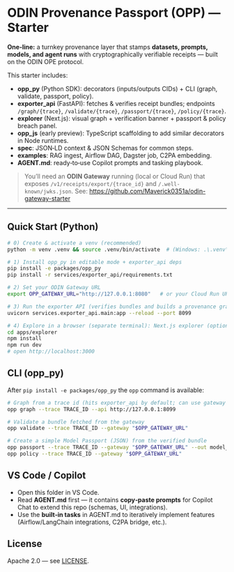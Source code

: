# ODIN Provenance Passport (OPP) — Starter

**One‑line:** a turnkey provenance layer that stamps **datasets, prompts, models, and agent runs** with cryptographically verifiable receipts — built on the ODIN OPE protocol.

This starter includes:
- **opp_py** (Python SDK): decorators (inputs/outputs CIDs) + CLI (graph, validate, passport, policy).
- **exporter_api** (FastAPI): fetches & verifies receipt bundles; endpoints `/graph/{trace}`, `/validate/{trace}`, `/passport/{trace}`, `/policy/{trace}`.
- **explorer** (Next.js): visual graph + verification banner + passport & policy breach panel.
- **opp_js** (early preview): TypeScript scaffolding to add similar decorators in Node runtimes.
- **spec**: JSON‑LD context & JSON Schemas for common steps.
- **examples**: RAG ingest, Airflow DAG, Dagster job, C2PA embedding.
- **AGENT.md**: ready‑to‑use Copilot prompts and tasking playbook.

> You’ll need an **ODIN Gateway** running (local or Cloud Run) that exposes `/v1/receipts/export/{trace_id}` and `/.well-known/jwks.json`.
> See: https://github.com/Maverick0351a/odin-gateway-starter

---

## Quick Start (Python)

```bash
# 0) Create & activate a venv (recommended)
python -m venv .venv && source .venv/bin/activate  # (Windows: .\.venv\Scripts\Activate.ps1)

# 1) Install opp_py in editable mode + exporter_api deps
pip install -e packages/opp_py
pip install -r services/exporter_api/requirements.txt

# 2) Set your ODIN Gateway URL
export OPP_GATEWAY_URL="http://127.0.0.1:8080"   # or your Cloud Run URL

# 3) Run the exporter API (verifies bundles and builds a provenance graph)
uvicorn services.exporter_api.main:app --reload --port 8099

# 4) Explore in a browser (separate terminal): Next.js explorer (optional)
cd apps/explorer
npm install
npm run dev
# open http://localhost:3000
```

## CLI (opp_py)

After `pip install -e packages/opp_py` the `opp` command is available:

```bash
# Graph from a trace id (hits exporter_api by default; can use gateway directly with --gateway)
opp graph --trace TRACE_ID --api http://127.0.0.1:8099

# Validate a bundle fetched from the gateway
opp validate --trace TRACE_ID --gateway "$OPP_GATEWAY_URL"

# Create a simple Model Passport (JSON) from the verified bundle
opp passport --trace TRACE_ID --gateway "$OPP_GATEWAY_URL" --out model_passport.json
opp policy --trace TRACE_ID --gateway "$OPP_GATEWAY_URL"
```

## VS Code / Copilot

- Open this folder in VS Code.
- Read **AGENT.md** first — it contains **copy‑paste prompts** for Copilot Chat to extend this repo (schemas, UI, integrations).
- Use the **built‑in tasks** in AGENT.md to iteratively implement features (Airflow/LangChain integrations, C2PA bridge, etc.).

## License

Apache 2.0 — see [LICENSE](LICENSE).

